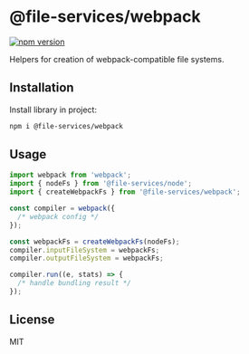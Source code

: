 # @file-services/webpack

[![npm version](https://img.shields.io/npm/v/@file-services/webpack.svg)](https://www.npmjs.com/package/@file-services/webpack)

Helpers for creation of webpack-compatible file systems.

## Installation

Install library in project:

```sh
npm i @file-services/webpack
```

## Usage

```ts
import webpack from 'webpack';
import { nodeFs } from '@file-services/node';
import { createWebpackFs } from '@file-services/webpack';

const compiler = webpack({
  /* webpack config */
});

const webpackFs = createWebpackFs(nodeFs);
compiler.inputFileSystem = webpackFs;
compiler.outputFileSystem = webpackFs;

compiler.run((e, stats) => {
  /* handle bundling result */
});
```

## License

MIT
